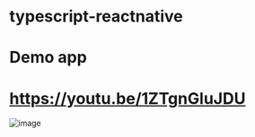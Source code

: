 # typescript-reactnative
# Demo app
# https://youtu.be/1ZTgnGluJDU
![image](https://user-images.githubusercontent.com/86488455/207276640-1a698cea-03b6-4933-bca0-ca4d2006d5f3.png)
